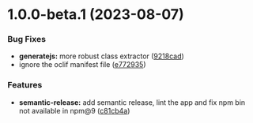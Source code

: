 # 1.0.0-beta.1 (2023-08-07)


### Bug Fixes

* **generatejs:** more robust class extractor ([9218cad](https://github.com/kuzzleio/kuzdoc/commit/9218cad1c2fa69dc60626aaed10f8765fb474213))
* ignore the oclif manifest file ([e772935](https://github.com/kuzzleio/kuzdoc/commit/e772935c2ffc3ffc553701708f44783638244b4b))


### Features

* **semantic-release:** add semantic release, lint the app and fix npm bin not available in npm@9 ([c81cb4a](https://github.com/kuzzleio/kuzdoc/commit/c81cb4ac401243c4cccde537626c7cb98cd9d22e))
